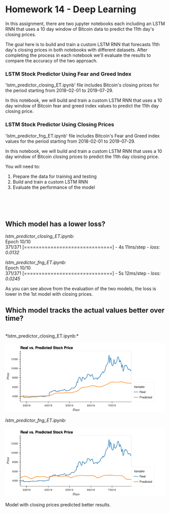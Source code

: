 # Homework 14 - Deep Learning

In this assignment, there are two jupyter notebooks each including an LSTM RNN that uses a 10 day window of Bitcoin data to predict the 11th day's closing prices.

The goal here is to build and train a custom LSTM RNN that forecasts 11th day's closing prices in both notebooks with different datasets.
After completing the process in each notebook we'll evaluate the results to compare the accuracy of the two approach. 



### LSTM Stock Predictor Using Fear and Greed Index
'lstm_predictor_closing_ET.ipynb' file includes Bitcoin's closing prices for the period starting from 2018-02-01 to 2019-07-29.

In this notebook, we will build and train a custom LSTM RNN that uses a 10 day window of Bitcoin fear and greed index values to predict the 11th day closing price. 

### LSTM Stock Predictor Using Closing Prices
'lstm_predictor_fng_ET.ipynb' file includes Bitcoin's Fear and Greed index values for the period starting from 2018-02-01 to 2019-07-29.

In this notebook, we will build and train a custom LSTM RNN that uses a 10 day window of Bitcoin closing prices to predict the 11th day closing price. 

You will need to:

1. Prepare the data for training and testing
2. Build and train a custom LSTM RNN
3. Evaluate the performance of the model

<br />
<br />
<br />


## Which model has a lower loss? <br />
*lstm_predictor_closing_ET.ipynb:* <br />
Epoch 10/10 <br />
371/371 [==============================] - 4s 11ms/step - *loss: 0.0132*

*lstm_predictor_fng_ET.ipynb:* <br />
Epoch 10/10 <br />
371/371 [==============================] - 5s 12ms/step - *loss: 0.0245*

As you can see above from the evaluation of the two models, the loss is lower in the 1st model with closing prices.

## Which model tracks the actual values better over time? <br />
<br />
*lstm_predictor_closing_ET.ipynb:* <br />

![Predictor_closing_prices](closing_deep_learning_14.png)

*lstm_predictor_fng_ET.ipynb:* <br />

![Predictor_fear_and_greed_index](fng_deep_learning_14.png)

Model with closing prices predicted better results.







